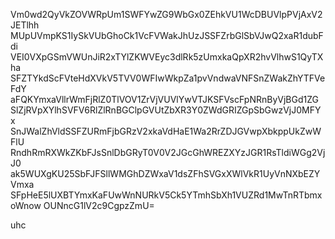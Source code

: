 Vm0wd2QyVkZOVWRpUm1SWFYwZG9WbGx0ZEhkVU1WcDBUVlpPVjAxV2JETlhh
MUpUVmpKS1IySkVUbGhoCk1VcFVWakJhUzJSSFZrbGlSbVJwQ2xaR1dubFdi
VEI0VXpGSmVWUnJiR2xTYlZKWVEyc3dlRk5zUmxkaQpXR2hvVlhwS1QyTXha
SFZTYkdScFVteHdXVkV5TVV0WFIwWkpZa1pvVndwaVNFSnZWakZhYTFVeFdY
aFQKYmxaVllrWmFjRlZ0TlVOV1ZrVjVUVlYwVTJKSFVscFpNRnByVjBGd1ZG
SlZjRVpXYlhSVFV6RlZlRnBGClpGVUtZbXR3Y0ZWdGRIZGpSbGwzVjJ0MFYx
SnJWalZhVldSSFZURmFjbGRzV2xkaVdHaE1Wa2RrZDJGVwpXbkppUkZwWFlU
RndhRmRXWkZKbFJsSnlDbGRyT0V0V2JGcGhWREZXYzJGR1RsTldiWGg2VjJ0
ak5WUXgKU25SbFJFSllWMGhDZWxaV1dsZFhSVGxXWlVkR1UyVnNXbEZYVmxa
SFpHeE5lUXBTYmxKaFUwWnNURkV5Ck5YTmhSbXh1VUZRd1MwTnRTbmxoWnow
OUNncG1lV2c9CgpzZmU=

uhc